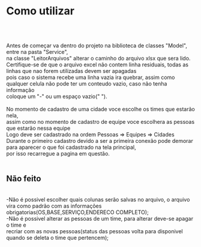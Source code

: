 <h1>Como utilizar</h1><br><br>

Antes de começar va dentro do projeto na biblioteca de classes "Model", entre na pasta "Service",
<br>
na classe "LeitorArquivos" alterar o caminho do arquivo xlsx que sera lido.
<br>
Certifique-se de que o arquivo excel não contem linha residuais, todas as linhas que nao forem utilizadas devem ser apagadas<br>
pois caso o sistema recebe uma linha vazia ira quebrar, assim como qualquer celula não pode ter um conteudo vazio, caso não tenha informação<br>
coloque um "-" ou um espaço vazio(" ").
<br>
<br>
No momento de cadastro de uma cidade voce escolhe os times que estarão nela,
<br>
assim como no momento de cadastro de equipe voce escolhera as pessoas que estarão nessa equipe
<br>
Logo deve ser cadastrado na ordem Pessoas => Equipes => Cidades
<br>
Durante o primeiro cadastro devido a ser a primeira conexão pode demorar para aparecer o que foi cadastrado na tela principal,<br>
por isso recarregue a pagina em questão.<br><br>

<h2>Não feito</h2>
<br>
-Não é possivel escolher quais colunas serão salvas no arquivo, o arquivo vira como padrão com as informações obrigatorias(OS,BASE,SERVIÇO,ENDERECO COMPLETO);
<br>
-Não é possivel alterar as pessoas de um time, para alterar deve-se apagar o time e 
<br>
recriar com as novas pessoas(status das pessoas volta para disponivel quando se deleta o time que pertencem);
